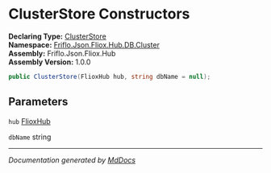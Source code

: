 ﻿<!--  
  <auto-generated>   
    The contents of this file were generated by a tool.  
    Changes to this file may be list if the file is regenerated  
  </auto-generated>   
-->

# ClusterStore Constructors

**Declaring Type:** [ClusterStore](../index.md)  
**Namespace:** [Friflo.Json.Fliox.Hub.DB.Cluster](../../index.md)  
**Assembly:** Friflo.Json.Fliox.Hub  
**Assembly Version:** 1.0.0

```csharp
public ClusterStore(FlioxHub hub, string dbName = null);
```

## Parameters

`hub`  [FlioxHub](../../../../Host/FlioxHub/index.md)

`dbName`  string

___

*Documentation generated by [MdDocs](https://github.com/ap0llo/mddocs)*

